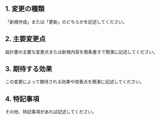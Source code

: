 ## 1. 変更の種類
「新規作成」または「更新」のどちらかを記述してください。

## 2. 主要変更点
設計書の主要な変更点または新規内容を箇条書きで簡潔に記述してください。

## 3. 期待する効果
この変更によって期待される効果や改善点を簡潔に記述してください。

## 4. 特記事項
その他、特記事項があれば記述してください。
